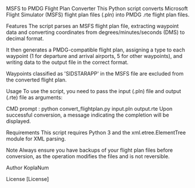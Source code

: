 MSFS to PMDG Flight Plan Converter
This Python script converts Microsoft Flight Simulator (MSFS) flight plan files (.pln) into PMDG .rte flight plan files.

Features
The script parses an MSFS flight plan file, extracting waypoint data and converting coordinates from degrees/minutes/seconds (DMS) to decimal format.

It then generates a PMDG-compatible flight plan, assigning a type to each waypoint (1 for departure and arrival airports, 5 for other waypoints), and writing data to the output file in the correct format.

Waypoints classified as 'SIDSTARAPP' in the MSFS file are excluded from the converted flight plan.

Usage
To use the script, you need to pass the input (.pln) file and output (.rte) file as arguments:

CMD prompt :
python convert_flightplan.py input.pln output.rte
Upon successful conversion, a message indicating the completion will be displayed.

Requirements
This script requires Python 3 and the xml.etree.ElementTree module for XML parsing.

Note
Always ensure you have backups of your flight plan files before conversion, as the operation modifies the files and is not reversible.

Author
KoplaNum

License
[License]

